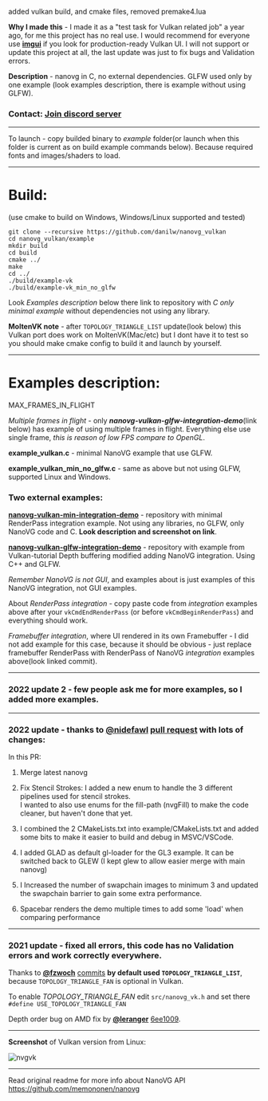 added vulkan build, and cmake files, removed premake4.lua

**Why I made this** - I made it as a "test task for Vulkan related job" a year ago, for me this project has no real use. I would recommend for everyone use [**imgui**](https://github.com/ocornut/imgui) if you look for production-ready Vulkan UI. I will not support or update this project at all, the last update was just to fix bugs and Validation errors.

**Description** - nanovg in C, no external dependencies. GLFW used only by one example (look examples description, there is example without using GLFW).

### Contact: [**Join discord server**](https://discord.gg/JKyqWgt)
___

To launch - copy builded binary to *example* folder(or launch when this folder is current as on build example commands below). Because required fonts and images/shaders to load.
___

# Build:
(use cmake to build on Windows, Windows/Linux supported and tested)

```
git clone --recursive https://github.com/danilw/nanovg_vulkan
cd nanovg_vulkan/example
mkdir build
cd build
cmake ../
make
cd ../
./build/example-vk
./build/example-vk_min_no_glfw
```

Look *Examples description* below there link to repository with *C only minimal example* without dependencies not using any library.

**MoltenVK note** - after `TOPOLOGY_TRIANGLE_LIST` update(look below) this Vulkan port does work on MoltenVK(Mac/etc) but I dont have it to test so you should make cmake config to build it and launch by yourself.
___

# Examples description:

MAX_FRAMES_IN_FLIGHT

*Multiple frames in flight* - only ***nanovg-vulkan-glfw-integration-demo***(link below) has example of using multiple frames in flight. Everything else use single frame, *this is reason of low FPS compare to OpenGL*.

**example_vulkan.c** - minimal NanoVG example that use GLFW.

**example_vulkan_min_no_glfw.c** - same as above but not using GLFW, supported Linux and Windows.

### Two external examples:

**[nanovg-vulkan-min-integration-demo](https://github.com/danilw/nanovg-vulkan-min-integration-demo)** - repository with minimal RenderPass integration example. Not using any libraries, no GLFW, only NanoVG code and C. **Look description and screenshot on link**.

**[nanovg-vulkan-glfw-integration-demo](https://github.com/danilw/nanovg-vulkan-glfw-integration-demo)** - repository with example from Vulkan-tutorial Depth buffering modified adding NanoVG integration. Using C++ and GLFW.

*Remember NanoVG is not GUI*, and examples about is just examples of this NanoVG integration, not GUI examples.

About *RenderPass integration* - copy paste code from *integration* examples above after your `vkCmdEndRenderPass` (or before `vkCmdBeginRenderPass`) and everything should work.

*Framebuffer integration*, where UI rendered in its own Framebuffer - I did not add example for this case, because it should be obvious - just replace framebuffer RenderPass with RenderPass of NanoVG *integration* examples above(look linked commit).
___

### 2022 update 2 - few people ask me for more examples, so I added more examples.
___

### 2022 update - thanks to [**@nidefawl**](https://github.com/nidefawl) [pull request](https://github.com/danilw/nanovg_vulkan/pull/5) with lots of changes:

In this PR:
1. Merge latest nanovg

2. Fix Stencil Strokes: 
I added a new enum to handle the 3 different pipelines used for stencil strokes.  
I wanted to also use enums for the fill-path (nvgFill) to make the code cleaner, but haven't done that yet.

3. I combined the 2 CMakeLists.txt into example/CMakeLists.txt and added some bits to make it easier to build and debug in MSVC/VSCode.

4. I added GLAD as default gl-loader for the GL3 example. It can be switched back to GLEW (I kept glew to allow easier merge with main nanovg)

5. I Increased the number of swapchain images to minimum 3 and updated the swapchain barrier to gain some extra performance.

6. Spacebar renders the demo multiple times to add some 'load' when comparing performance
___

### 2021 update - fixed all errors, this code has no Validation errors and work correctly everywhere.

Thanks to [**@fzwoch**](https://github.com/fzwoch) [commits](https://github.com/danilw/nanovg_vulkan/pull/1) **by default used `TOPOLOGY_TRIANGLE_LIST`**, because `TOPOLOGY_TRIANGLE_FAN` is optional in Vulkan. 

To enable *TOPOLOGY_TRIANGLE_FAN* edit `src/nanovg_vk.h` and set there `#define USE_TOPOLOGY_TRIANGLE_FAN`

Depth order bug on AMD fix by [**@leranger**](https://github.com/leranger) [6ee1009](https://github.com/danilw/nanovg_vulkan/commit/6ee100956134cab2aab67a6a8a7a5bda54c0f9ab).
___

**Screenshot** of Vulkan version from Linux:

![nvgvk](https://danilw.github.io/GLSL-howto/nvgvk.png)
___

Read original readme for more info about NanoVG API https://github.com/memononen/nanovg
